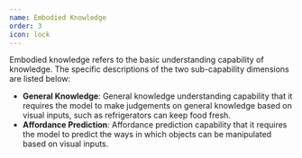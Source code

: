 ```yaml
---
name: Embodied Knowledge
order: 3
icon: lock
---
```


Embodied knowledge refers to the basic understanding capability of knowledge. The specific descriptions of the two sub-capability dimensions are listed below:
- **General Knowledge**: General knowledge understanding capability that it requires the model to make judgements on general knowledge based on visual inputs, such as refrigerators can keep food fresh.
- **Affordance Prediction**: Affordance prediction capability that it requires the model to predict the ways in which objects can be manipulated based on visual inputs.
  
